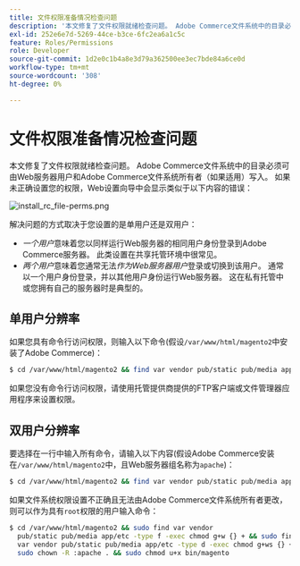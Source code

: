 ```yaml
---
title: 文件权限准备情况检查问题
description: '本文修复了文件权限就绪检查问题。 Adobe Commerce文件系统中的目录必须可由Web服务器用户和Adobe Commerce文件系统所有者（如果适用）写入。 如果未正确设置您的权限，Web设置向导中会显示类似于以下内容的错误：'
exl-id: 252e6e7d-5269-44ce-b3ce-6fc2ea6a1c5c
feature: Roles/Permissions
role: Developer
source-git-commit: 1d2e0c1b4a8e3d79a362500ee3ec7bde84a6ce0d
workflow-type: tm+mt
source-wordcount: '308'
ht-degree: 0%

---
```


# 文件权限准备情况检查问题

本文修复了文件权限就绪检查问题。 Adobe Commerce文件系统中的目录必须可由Web服务器用户和Adobe Commerce文件系统所有者（如果适用）写入。 如果未正确设置您的权限，Web设置向导中会显示类似于以下内容的错误：

![install_rc_file-perms.png](assets/install_rc_file-perms.png)

解决问题的方式取决于您设置的是单用户还是双用户：

* *一个用户*&#x200B;意味着您以同样运行Web服务器的相同用户身份登录到Adobe Commerce服务器。 此类设置在共享托管环境中很常见。
* *两个用户*&#x200B;意味着您通常无法&#x200B;*作为Web服务器用户*&#x200B;登录或切换到该用户。 通常以一个用户身份登录，并以其他用户身份运行Web服务器。 这在私有托管中或您拥有自己的服务器时是典型的。

## 单用户分辨率

如果您具有命令行访问权限，则输入以下命令(假设`/var/www/html/magento2`中安装了Adobe Commerce)：

```bash
$ cd /var/www/html/magento2 && find var vendor pub/static pub/media app/etc -type f -exec chmod g+w {} + && find var vendor pub/static pub/media app/etc -type d -exec chmod g+w {} + && chmod u+x bin/magento
```

如果您没有命令行访问权限，请使用托管提供商提供的FTP客户端或文件管理器应用程序来设置权限。

## 双用户分辨率

要选择在一行中输入所有命令，请输入以下内容(假设Adobe Commerce安装在`/var/www/html/magento2`中，且Web服务器组名称为`apache`)：

```bash
$ cd /var/www/html/magento2 && find var vendor pub/static pub/media app/etc -type f -exec chmod g+w {} + && find var vendor pub/static pub/media app/etc -type d -exec chmod g+ws {} + && chown -R :apache . && chmod u+x bin/magento
```

如果文件系统权限设置不正确且无法由Adobe Commerce文件系统所有者更改，则可以作为具有`root`权限的用户输入命令：

```bash
$ cd /var/www/html/magento2 && sudo find var vendor
  pub/static pub/media app/etc -type f -exec chmod g+w {} + && sudo find
  var vendor pub/static pub/media app/etc -type d -exec chmod g+ws {} + &&
  sudo chown -R :apache . && sudo chmod u+x bin/magento
```
